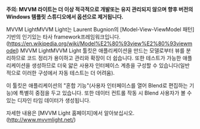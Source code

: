 ﻿**주의: MVVM 라이트는 더 이상 적극적으로 개발또는 유지 관리되지 않으며 향후 버전의 Windows 템플릿 스튜디오에서 옵션으로 제거됩니다.**

MVVM LightMVVM Light는 Laurent Bugnion의 [Model-View-ViewModel 패턴] 기반의 인기있는 타사 framework프레임워크입니다. (https://en.wikipedia.org/wiki/Model%E2%80%93view%E2%80%93viewmodel) MVVM LightMVVM Light 툴킷은 애플리케이션을 만드는 모델로부터 뷰를 분리하므로 코드 정리가 용이하고 관리와 확장이 더 쉽습니다. 또한 테스트가 가능한 애플리케이션을 생성하므로 더욱 얇은 사용자 인터페이스 계층을 구성할 수 있습니다(일반적으로 이러한 구성에서 자동 테스트는 더 어려움).

이 툴킷은 애플리케이션의 "혼합 기능"(사용자 인터페이스를 열어 Blend로 편집하는 기능)에 특별히 중점을 두고 있습니다. 또한 데이터 컨트롤 작동 시 Blend 사용자가 볼 수 있는 디자인 타임 데이터가 생성됩니다.

자세한 내용은 [MVVM Light 홈페이지]에서 알아보십시오. (http://www.mvvmlight.net/)
